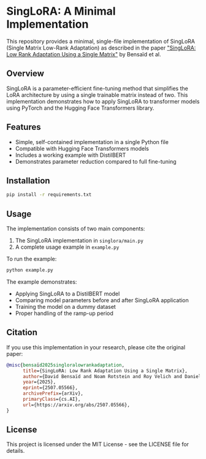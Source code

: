 # SingLoRA: A Minimal Implementation

This repository provides a minimal, single-file implementation of SingLoRA (Single Matrix Low-Rank Adaptation) as described in the paper ["SingLoRA: Low Rank Adaptation Using a Single Matrix"](https://arxiv.org/abs/2507.05566) by Bensaïd et al.

## Overview

SingLoRA is a parameter-efficient fine-tuning method that simplifies the LoRA architecture by using a single trainable matrix instead of two. This implementation demonstrates how to apply SingLoRA to transformer models using PyTorch and the Hugging Face Transformers library.

## Features

- Simple, self-contained implementation in a single Python file
- Compatible with Hugging Face Transformers models
- Includes a working example with DistilBERT
- Demonstrates parameter reduction compared to full fine-tuning

## Installation

```bash
pip install -r requirements.txt
```

## Usage

The implementation consists of two main components:

1. The SingLoRA implementation in `singlora/main.py`
2. A complete usage example in `example.py`

To run the example:

```bash
python example.py
```

The example demonstrates:
- Applying SingLoRA to a DistilBERT model
- Comparing model parameters before and after SingLoRA application
- Training the model on a dummy dataset
- Proper handling of the ramp-up period

## Citation

If you use this implementation in your research, please cite the original paper:

```bibtex
@misc{bensaïd2025singloralowrankadaptation,
      title={SingLoRA: Low Rank Adaptation Using a Single Matrix}, 
      author={David Bensaïd and Noam Rotstein and Roy Velich and Daniel Bensaïd and Ron Kimmel},
      year={2025},
      eprint={2507.05566},
      archivePrefix={arXiv},
      primaryClass={cs.AI},
      url={https://arxiv.org/abs/2507.05566}, 
}
```

## License

This project is licensed under the MIT License - see the LICENSE file for details.

